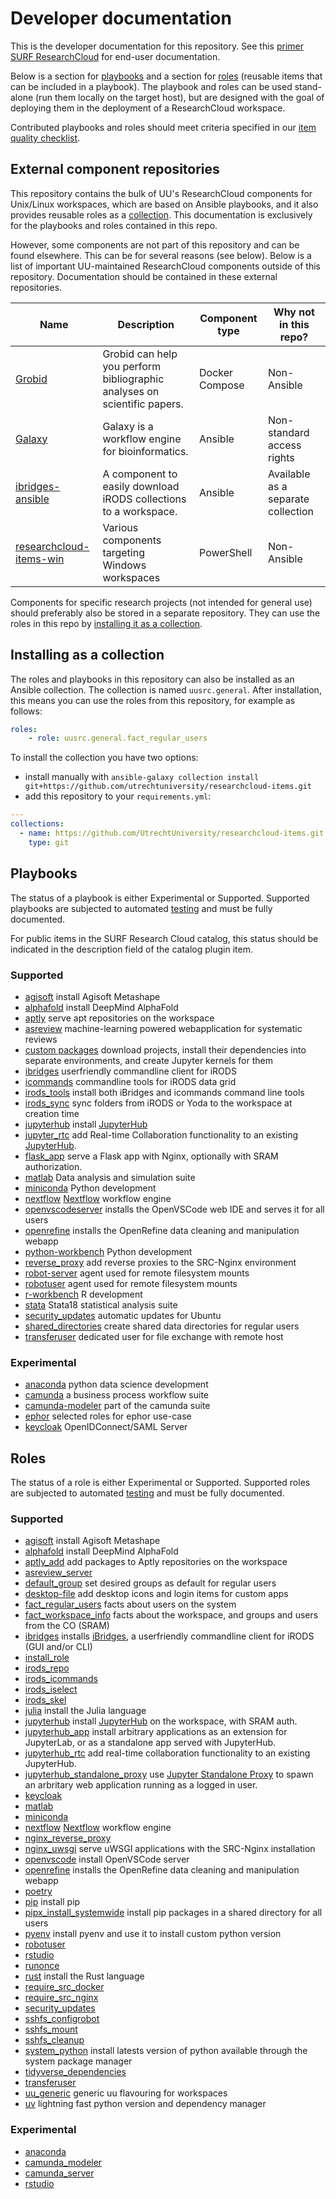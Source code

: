 # Developer documentation
This is the developer documentation for this repository.
See this [primer SURF ResearchCloud](https://utrechtuniversity.github.io/vre-docs/docs/research-cloud-intro.html) for end-user documentation.

Below is a section for [playbooks](#Playbooks) and a section for [roles](#Roles) (reusable items that can be included in a playbook).
The playbook and roles can be used stand-alone (run them locally on the target host), but are
designed with the goal of deploying them in the deployment of a ResearchCloud workspace.

Contributed playbooks and roles should meet criteria specified in our [item quality checklist](./item_quality_checklist.md).

## External component repositories

This repository contains the bulk of UU's ResearchCloud components for Unix/Linux workspaces, which are based on Ansible playbooks, and it also provides reusable roles as a [collection](#installing-as-a-collection). This documentation is exclusively for the playbooks and roles contained in this repo.

However, some components are not part of this repository and can be found elsewhere. This can be for several reasons (see below). Below is a list of important UU-maintained ResearchCloud components outside of this repository. Documentation should be contained in these external repositories.

| Name                                                                                     | Description                                                                                                                                                                                                                                 | Component type   | Why not in this repo?              |
|------------------------------------------------------------------------------------------|---------------------------------------------------------------------------------------------------------------------------------------------------------------------------------------------------------------------------------------------|------------------|------------------------------------|
| [Grobid](https://github.com/UtrechtUniversity/src-component-grobid)                      | Grobid can help you perform bibliographic analyses on  scientific papers. | Docker Compose | Non-Ansible                        |
| [Galaxy](https://github.com/UtrechtUniversity/src-component-galaxy)                      | Galaxy is a workflow engine for bioinformatics.                                                                                                                                                                                             | Ansible          | Non-standard access rights         |
| [ibridges-ansible](https://github.com/UtrechtUniversity/ibridges-ansible)                | A component to easily download iRODS collections to a workspace.                                                                                                                                                                            | Ansible          | Available as a separate collection |
| [researchcloud-items-win](https://github.com/UtrechtUniversity/researchcloud-items-win/) | Various components targeting Windows workspaces                                                                                                                                                                                             | PowerShell       | Non-Ansible                        |

Components for specific research projects (not intended for general use) should preferably also be stored in a separate repository. They can use the roles in this repo by [installing it as a collection](#installing-as-a-collection).

## Installing as a collection

The roles and playbooks in this repository can also be installed as an Ansible collection. The collection is named `uusrc.general`. After installation, this means you can use the roles from this repository, for example as follows:

```yaml
roles:
    - role: uusrc.general.fact_regular_users
```

To install the collection you have two options:

* install manually with `ansible-galaxy collection install git+https://github.com/utrechtuniversity/researchcloud-items.git`
* add this repository to your `requirements.yml`:

```yaml
---
collections:
  - name: https://github.com/UtrechtUniversity/researchcloud-items.git
    type: git
```

## Playbooks
The status of a playbook is either Experimental or Supported. Supported playbooks are subjected to automated [testing](./index.md#Test-driven-development) and must be fully documented.

For public items in the SURF Research Cloud catalog, this
status should be indicated in the description field of the catalog plugin item.

### Supported

- [agisoft](playbooks/agisoft.md) install Agisoft Metashape
- [alphafold](playbooks/alphafold.md) install DeepMind AlphaFold
- [aptly](playbooks/aptly.md)  serve apt repositories on the workspace
- [asreview](playbooks/asreview_server.md)  machine-learning powered webapplication for systematic reviews
- [custom packages](playbooks/custom_packages.md) download projects, install their dependencies into separate environments, and create Jupyter kernels for them
- [ibridges](playbooks/ibridges.md)  userfriendly commandline client for iRODS
- [icommands](playbooks/icommands.md)  commandline tools for iRODS data grid
- [irods_tools](playbooks/irods_tools.md)  install both iBridges and icommands command line tools
- [irods_sync](playbooks/irods_sync.md)  sync folders from iRODS or Yoda to the workspace at creation time
- [jupyterhub](playbooks/jupyterhub.md) install [JupyterHub](https://jupyterhub.readthedocs.io/)
- [jupyter_rtc](playbooks/jupyter_rtc.md) add Real-time Collaboration functionality to an existing [JupyterHub](https://jupyterhub.readthedocs.io/).
- [flask_app](roles/flask_app.md)  serve a Flask app with Nginx, optionally with SRAM authorization.
- [matlab](playbooks/matlab.md)  Data analysis and simulation suite
- [miniconda](playbooks/miniconda.md)  Python development
- [nextflow](playbooks/nextflow.md) [Nextflow](https://nextflow.io) workflow engine
- [openvscodeserver](playbooks/openvscodeserver.md) installs the OpenVSCode web IDE and serves it for all users
- [openrefine](playbooks/openrefine.md) installs the OpenRefine data cleaning and manipulation webapp
- [python-workbench](playbooks/python-workbench.md)  Python development
- [reverse_proxy](playbooks/reverse_proxy.md) add reverse proxies to the SRC-Nginx environment
- [robot-server](playbooks/robot-server.md) agent used for remote filesystem mounts   
- [robotuser](playbooks/robotuser.md) agent used for remote filesystem mounts
- [r-workbench](playbooks/r-workbench.md)  R development
- [stata](playbooks/stata.md)  Stata18 statistical analysis suite
- [security_updates](playbooks/security_updates.md)  automatic updates for Ubuntu
- [shared_directories](playbooks/shared_directories.md)  create shared data directories for regular users
- [transferuser](playbooks/transferuser.md)  dedicated user for file exchange with remote host

### Experimental

- [anaconda](playbooks/anaconda.md)  python data science development
- [camunda](playbooks/camunda.md)  a business process workflow suite
- [camunda-modeler](playbooks/camunda-modeler.md)  part of the camunda suite
- [ephor](playbooks/ephor.md) selected roles for ephor use-case
- [keycloak](playbooks/keycloak.md)  OpenIDConnect/SAML Server


## Roles

The status of a role is either Experimental or Supported. Supported roles are subjected to automated [testing](./index.md#Test-driven-development) and must be fully documented.

### Supported

- [agisoft](roles/agisoft.md) install Agisoft Metashape
- [alphafold](roles/alphafold.md) install DeepMind AlphaFold
- [aptly_add](roles/aptly_add.md) add packages to Aptly repositories on the workspace
- [asreview_server](roles/asreview_server.md)
- [default_group](roles/default_group.md) set desired groups as default for regular users
- [desktop-file](roles/desktop_file.md) add desktop icons and login items for custom apps
- [fact_regular_users](roles/fact_regular_users.md) facts about users on the system
- [fact_workspace_info](roles/fact_workspace_info.md) facts about the workspace, and groups and users from the CO (SRAM)
- [ibridges](roles/ibridges.md)  installs [iBridges](https://github.com/UtrechtUniversity/iBridges), a userfriendly commandline client for iRODS (GUI and/or CLI)
- [install_role](roles/install_role.md)
- [irods_repo](roles/irods_repo.md)
- [irods_icommands](roles/irods_icommands.md)
- [irods_iselect](roles/irods_iselect.md)
- [irods_skel](roles/irods_skel.md)
- [julia](roles/julia.md) install the Julia language
- [jupyterhub](roles/jupyterhub.md) install [JupyterHub](https://jupyterhub.readthedocs.io) on the workspace, with SRAM auth.
- [jupyterhub_app](roles/jupyterhub_app.md) install arbitrary applications as an extension for JupyterLab, or as a standalone app served with JupyterHub.
- [jupyterhub_rtc](roles/jupyterhub_rtc.md) add real-time collaboration functionality to an existing JupyterHub.
- [jupyterhub_standalone_proxy](roles/jupyterhub_standalone_proxy.md) use [Jupyter Standalone Proxy](https://jupyter-server-proxy.readthedocs.io/en/latest/standalone.html) to spawn an arbritary web application running as a logged in user.
- [keycloak](roles/keycloak.md)
- [matlab](roles/matlab.md)
- [miniconda](roles/miniconda.md)
- [nextflow](playbooks/nextflow.md) [Nextflow](https://nextflow.io) workflow engine
- [nginx_reverse_proxy](roles/nginx_reverse_proxy.md)
- [nginx_uwsgi](roles/nginx_uwsgi.md) serve uWSGI applications with the SRC-Nginx installation
- [openvscode](roles/openvscodeserver.md) install OpenVSCode server
- [openrefine](roles/openrefine.md) installs the OpenRefine data cleaning and manipulation webapp
- [poetry](roles/poetry.md)
- [pip](roles/pip.md)  install pip
- [pipx_install_systemwide](roles/pipx_install_systemwide.md) install pip packages in a shared directory for all users
- [pyenv](roles/pyenv.md)  install pyenv and use it to install custom python version
- [robotuser](roles/robotuser.md)
- [rstudio](roles/rstudio.md)
- [runonce](roles/runonce.md)
- [rust](roles/rust.md) install the Rust language
- [require_src_docker](roles/require_src_docker.md)
- [require_src_nginx](roles/require_src_nginx.md)
- [security_updates](roles/security_updates.md)
- [sshfs_configrobot](roles/sshfs_configrobot.md)
- [sshfs_mount](roles/sshfs_mount.md)
- [sshfs_cleanup](roles/sshfs_cleanup.md)   
- [system_python](roles/system_python.md) install latests version of python available through the system package manager
- [tidyverse_dependencies](roles/tidyverse_dependencies.md)
- [transferuser](roles/transferuser.md)
- [uu_generic](roles/uu_generic.md) generic uu flavouring for workspaces
- [uv](roles/uv.md) lightning fast python version and dependency manager

### Experimental

- [anaconda](roles/anaconda.md)
- [camunda_modeler](roles/camunda_modeler.md)
- [camunda_server](roles/camunda_server.md)
- [rstudio](roles/rstudio.md)
